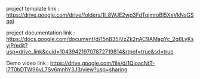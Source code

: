 project template link : https://drive.google.com/drive/folders/1I_8WJE2wp3FdTqjmroBI5XxVkNsGSqqi


project documentation link : https://docs.google.com/document/d/15nB35IVzZk2nAC9AMagYc_2q8LyKsyjP/edit?usp=drive_link&ouid=104394219707872719814&rtpof=true&sd=true 


Demo video link : https://drive.google.com/file/d/1QioacNtT-l7T0bDTW96vL7Sv6mnhY3J3/view?usp=sharing
